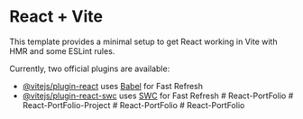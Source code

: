 # React + Vite

This template provides a minimal setup to get React working in Vite with HMR and some ESLint rules.

Currently, two official plugins are available:

- [@vitejs/plugin-react](https://github.com/vitejs/vite-plugin-react/blob/main/packages/plugin-react/README.md) uses [Babel](https://babeljs.io/) for Fast Refresh
- [@vitejs/plugin-react-swc](https://github.com/vitejs/vite-plugin-react-swc) uses [SWC](https://swc.rs/) for Fast Refresh
#   R e a c t - P o r t F o l i o  
 #   R e a c t - P o r t F o l i o - P r o j e c t  
 #   R e a c t - P o r t F o l i o  
 #   R e a c t - P o r t F o l i o  
 